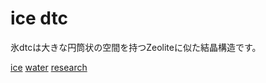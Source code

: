 # ice dtc

氷dtcは大きな円筒状の空間を持つZeoliteに似た結晶構造です。



[](https://gyazo.com/3802bae292166b1b26b1cdef338448f8)





[ice](ice.md) [water](water.md) [research](research.md) 



